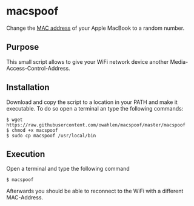 # macspoof

Change the [MAC address](https://de.wikipedia.org/wiki/MAC-Adresse) of your Apple MacBook to a random number.

## Purpose
This small script allows to give your WiFi network device another Media-Access-Control-Address.

## Installation
Download and copy the script to a location in your PATH and make it executable.
To do so open a terminal an type the following commands:
```
$ wget https://raw.githubusercontent.com/owahlen/macspoof/master/macspoof
$ chmod +x macspoof
$ sudo cp macspoof /usr/local/bin
```

## Execution
Open a terminal and type the following command
```
$ macspoof
```
Afterwards you should be able to reconnect to the WiFi with a different MAC-Address.
